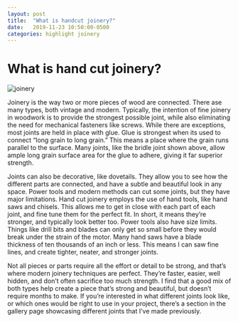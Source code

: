 ```yaml
---
layout: post
title:  "What is handcut joinery?"
date:   2019-11-23 10:50:00-0500
categories: highlight joinery
---
```

# What is hand cut joinery?

![joinery](/assets/images/posts/joinery.png)

Joinery is the way two or more pieces of wood are connected. There ase many
types, both vintage and modern. Typically, the intention of fine joinery in
woodwork is to provide the strongest possible joint, while also eliminating the
need for mechanical fasteners like screws. While there are exceptions, most
joints are held in place with glue. Glue is strongest when its used to connect
“long grain to long grain.” This means a place where the grain runs parallel to
the surface. Many joints, like the bridle joint shown above, allow ample long
grain surface area for the glue to adhere, giving it far superior strength.

Joints can also be decorative, like dovetails. They allow you to see how the
different parts are connected, and have a subtle and beautiful look in any
space. Power tools and modern methods can cut some joints, but they have major
limitations. Hand cut joinery employs the use of hand tools, like hand saws and
chisels. This allows me to get in close with each part of each joint, and fine
tune them for the perfect fit. In short, it means they’re stronger, and
typically look better too. Power tools also have size limits. Things like drill
bits and blades can only get so small before they would break under the strain
of the motor. Many hand saws have a blade thickness of ten thousands of an inch
or less. This means I can saw fine lines, and create tighter, neater, and
stronger joints.

Not all pieces or parts require all the effort or detail to be strong, and
that’s where modern joinery techniques are perfect. They’re faster, easier, well
hidden, and don’t often sacrifice too much strength. I find that a good mix of
both types help create a piece that’s strong and beautiful, but doesn’t require
months to make. If you’re interested in what different joints look like, or
which ones would be right to use in your project, there’s a section in the
gallery page showcasing different joints that I’ve made previously.
